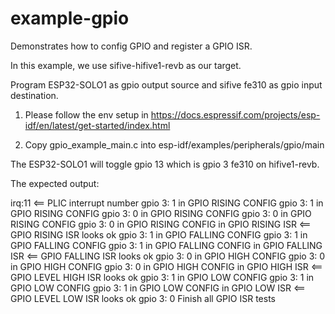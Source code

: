 # example-gpio
Demonstrates how to config GPIO and register a GPIO ISR.

In this example, we use sifive-hifive1-revb as our target.

Program ESP32-SOLO1 as gpio output source and sifive fe310 as gpio input destination.

1. Please follow the env setup in
   https://docs.espressif.com/projects/esp-idf/en/latest/get-started/index.html

2. Copy gpio_example_main.c into esp-idf/examples/peripherals/gpio/main

The ESP32-SOLO1 will toggle gpio 13 which is gpio 3 fe310 on hifive1-revb.

The expected output:

irq:11                    <== PLIC interrupt number
gpio 3: 1
in GPIO RISING CONFIG
gpio 3: 1
in GPIO RISING CONFIG
gpio 3: 0
in GPIO RISING CONFIG
gpio 3: 0
in GPIO RISING CONFIG
gpio 3: 0
in GPIO RISING CONFIG
in GPIO RISING ISR        <== GPIO RISING ISR looks ok
gpio 3: 1
in GPIO FALLING CONFIG
gpio 3: 1
in GPIO FALLING CONFIG
gpio 3: 1
in GPIO FALLING CONFIG
in GPIO FALLING ISR       <== GPIO FALLING ISR looks ok
gpio 3: 0
in GPIO HIGH CONFIG
gpio 3: 0
in GPIO HIGH CONFIG
gpio 3: 0
in GPIO HIGH CONFIG
in GPIO HIGH ISR          <== GPIO LEVEL HIGH ISR looks ok
gpio 3: 1
in GPIO LOW CONFIG
gpio 3: 1
in GPIO LOW CONFIG
gpio 3: 1
in GPIO LOW CONFIG
in GPIO LOW ISR           <== GPIO LEVEL LOW ISR looks ok
gpio 3: 0
Finish all GPIO ISR tests

